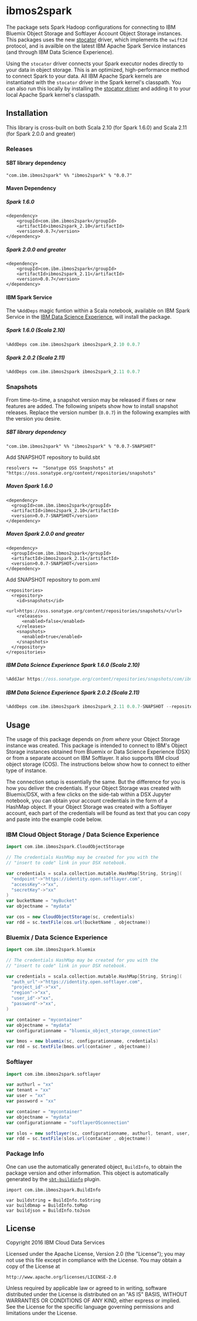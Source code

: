 # ibmos2spark

The package sets Spark Hadoop configurations for connecting to
IBM Bluemix Object Storage and Softlayer Account Object Storage instances. This packages uses the new [stocator](https://github.com/SparkTC/stocator) driver, which implements the `swift2d` protocol, and is availble
on the latest IBM Apache Spark Service instances (and through IBM Data Science Experience).

Using the `stocator` driver connects your Spark executor nodes directly
to your data in object storage.
This is an optimized, high-performance method to connect Spark to your data. All IBM Apache Spark kernels
are instantiated with the `stocator` driver in the Spark kernel's classpath.
You can also run this locally by installing the [stocator driver](https://github.com/SparkTC/stocator)
and adding it to your local Apache Spark kernel's classpath.


## Installation

This library is cross-built on both Scala 2.10 (for Spark 1.6.0) and Scala 2.11 (for Spark 2.0.0 and greater)

### Releases

#### SBT library dependency

```
"com.ibm.ibmos2spark" %% "ibmos2spark" % "0.0.7"
```

#### Maven Dependency

##### Spark 1.6.0

```
<dependency>
    <groupId>com.ibm.ibmos2spark</groupId>
    <artifactId>ibmos2spark_2.10</artifactId>
    <version>0.0.7</version>
</dependency>
```

##### Spark 2.0.0 and greater

```
<dependency>
    <groupId>com.ibm.ibmos2spark</groupId>
    <artifactId>ibmos2spark_2.11</artifactId>
    <version>0.0.7</version>
</dependency>
```


#### IBM Spark Service  

The `%AddDeps` magic funtion within a Scala notebook, available on IBM Spark Service in the [IBM
Data Science Experience](http://datascience.ibm.com), will install the package.


##### Spark 1.6.0 (Scala 2.10)

```scala
%AddDeps com.ibm.ibmos2spark ibmos2spark_2.10 0.0.7
```

##### Spark 2.0.2 (Scala 2.11)

```scala
%AddDeps com.ibm.ibmos2spark ibmos2spark_2.11 0.0.7
```



### Snapshots

From time-to-time, a snapshot version may be released if fixes or new features are added.
The following snipets show how to install snapshot releases.
Replace the version number (`0.0.7`) in the following examples with the version you desire.

##### SBT library dependency

```
"com.ibm.ibmos2spark" %% "ibmos2spark" % "0.0.7-SNAPSHOT"
```

Add SNAPSHOT repository to build.sbt

```
resolvers +=  "Sonatype OSS Snapshots" at "https://oss.sonatype.org/content/repositories/snapshots"
```

##### Maven Spark 1.6.0

```
<dependency>
  <groupId>com.ibm.ibmos2spark</groupId>
  <artifactId>ibmos2spark_2.10</artifactId>
  <version>0.0.7-SNAPSHOT</version>
</dependency>
```

##### Maven Spark 2.0.0 and greater

```
<dependency>
  <groupId>com.ibm.ibmos2spark</groupId>
  <artifactId>ibmos2spark_2.11</artifactId>
  <version>0.0.7-SNAPSHOT</version>
</dependency>
```

Add SNAPSHOT repository to pom.xml

```
<repositories>
  <repository>
    <id>snapshots</id>
    <url>https://oss.sonatype.org/content/repositories/snapshots/</url>
    <releases>
      <enabled>false</enabled>
    </releases>
    <snapshots>
      <enabled>true</enabled>
    </snapshots>
  </repository>
</repositories>
```


##### IBM Data Science Experience Spark 1.6.0 (Scala 2.10)

```scala
%AddJar https://oss.sonatype.org/content/repositories/snapshots/com/ibm/ibmos2spark/ibmos2spark_2.10/0.0.7-SNAPSHOT/ibmos2spark_2.10-0.0.7-SNAPSHOT.jar -f
```

##### IBM Data Science Experience Spark 2.0.2 (Scala 2.11)

```scala
%AddDeps com.ibm.ibmos2spark ibmos2spark_2.11 0.0.7-SNAPSHOT --repository https://oss.sonatype.org/content/repositories/snapshots/
```

## Usage

The usage of this package depends on *from where* your Object Storage instance was created. This package
is intended to connect to IBM's Object Storage instances obtained from Bluemix or Data Science Experience
(DSX) or from a separate account on IBM Softlayer. It also supports IBM cloud object storage (COS).
The instructions below show how to connect to either type of instance.

The connection setup is essentially the same. But the difference for you is how you deliver the
credentials. If your Object Storage was created with Bluemix/DSX, with a few clicks on the side-tab
within a DSX Jupyter notebook, you can obtain your account credentials in the form of a HashMap object.
If your Object Storage was created with a Softlayer account, each part of the credentials will
be found as text that you can copy and paste into the example code below.

### IBM Cloud Object Storage / Data Science Experience
```scala
import com.ibm.ibmos2spark.CloudObjectStorage

// The credentials HashMap may be created for you with the
// "insert to code" link in your DSX notebook.

var credentials = scala.collection.mutable.HashMap[String, String](
  "endpoint"->"https://identity.open.softlayer.com",
  "accessKey"->"xx",
  "secretKey"->"xx"
)
var bucketName = "myBucket"
var objectname = "mydata"

var cos = new CloudObjectStorage(sc, credentials)
var rdd = sc.textFile(cos.url(bucketName , objectname))
```


### Bluemix / Data Science Experience


```scala
import com.ibm.ibmos2spark.bluemix

// The credentials HashMap may be created for you with the
// "insert to code" link in your DSX notebook.

var credentials = scala.collection.mutable.HashMap[String, String](
  "auth_url"->"https://identity.open.softlayer.com",
  "project_id"->"xx",
  "region"->"xx",
  "user_id"->"xx",
  "password"->"xx",
)

var container = "mycontainer"
var objectname = "mydata"
var configurationname = "bluemix_object_storage_connection"

var bmos = new bluemix(sc, configurationname, credentials)
var rdd = sc.textFile(bmos.url(container , objectname))

```


### Softlayer



```scala
import com.ibm.ibmos2spark.softlayer

var authurl = "xx"
var tenant = "xx"
var user = "xx"
var password = "xx"

var container = "mycontainer"
var objectname = "mydata"
var configurationname = "softlayerOSconnection"

var slos = new softlayer(sc, configurationname, authurl, tenant, user, password)
var rdd = sc.textFile(slos.url(container , objectname))

```

### Package Info

One can use the automatically generated object, `BuildInfo`, to obtain the package version
and other information. This object is automatically generated by the
[`sbt-buildinfo`](https://github.com/sbt/sbt-buildinfo) plugin.

```
import com.ibm.ibmos2spark.BuildInfo

var buildstring = BuildInfo.toString
var buildbmap = BuildInfo.toMap
var buildjson = BuildInfo.toJson
```

## License

Copyright 2016 IBM Cloud Data Services

Licensed under the Apache License, Version 2.0 (the "License");
you may not use this file except in compliance with the License.
You may obtain a copy of the License at

    http://www.apache.org/licenses/LICENSE-2.0

Unless required by applicable law or agreed to in writing, software
distributed under the License is distributed on an "AS IS" BASIS,
WITHOUT WARRANTIES OR CONDITIONS OF ANY KIND, either express or implied.
See the License for the specific language governing permissions and
limitations under the License.
